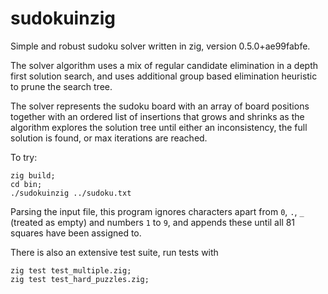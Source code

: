 # sudokuinzig

Simple and robust sudoku solver written in zig, version 0.5.0+ae99fabfe.

The solver algorithm uses a mix of regular candidate elimination in a depth first solution search, and uses additional group based elimination heuristic to prune the search tree.

The solver represents the sudoku board with an array of board positions together with an ordered list of insertions that grows and shrinks as the algorithm explores the solution tree
until either an inconsistency, the full solution is found, or max iterations are reached.

To try:

```
zig build;
cd bin;
./sudokuinzig ../sudoku.txt
```
Parsing the input file, this program ignores characters apart from `0`, `.`, `_` (treated as empty) and numbers `1` to `9`, and appends these until all 81 squares have been assigned to.

There is also an extensive test suite, run tests with

```
zig test test_multiple.zig;
zig test test_hard_puzzles.zig;
```
